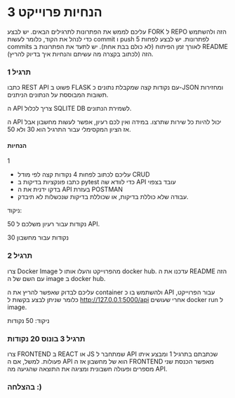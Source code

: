 # הנחיות פרוייקט 3

עליכם לממש את הפתרונות לתרגילים הבאים. יש לבצע FORK ל REPO הזה ולהשתמש כדי לנהל את הקוד, כלומר לעשות commit ו push לפתרונות. יש לבצע לפחות 5 commits לאורך זמן הפיתוח (לא כולם בבת אחת). יש לתעד את הפתרונות ב README הזה (לכתוב בקצרה מה עשיתם והנחיות איך בדיוק להריץ).

### תרגיל 1

כתבו REST API פשוט ב FLASK עם נקודות קצה שמקבלת נתונים כ-JSON ומחזירות תשובות המבוססת על הנתונים הניתנים.

ה API צריך לכלול SQLITE DB לשמירת הנתונים.

ה API יכול להיות כל שירות שתרצו. במידה ואין לכם רעיון, אפשר לעשות מחשבון אבל אז הציון המקסימלי עבור התרגיל הוא 30 ולא 50. 

#### הנחיות 
1
- עליכם לכתוב לפחות 4 נקודות קצה לפי מודל CRUD
- כתבו פונקציות בדיקות ב pytest כדי לוודא שה API עובד בצפוי
- בדקו ידנית את ה API בעזרת POSTMAN
- עבודה שלא כוללת בדיקות, או שכוללת בדיקות שנכשלות לא תיבדק.

ניקוד:

50 נקודות עבור רעיון משלכם ל API. 

30 נקודות עבור מחשבון

### תרגיל 2

צרו Docker Image מהפרוייקט והעלו אותו ל docker hub. עדכנו את ה README הזה עם השם של ה image ב docker hub.

עליכם לבדוק שאפשר להריץ את ה container ולהשתמש בו כ API עבור הפרוייקט, כלומר שניתן לבצע בקשות ל http://127.0.0.1:5000/api אחרי שעושים docker run ל image.

ניקוד:
50 נקודות

### תרגיל 3 בונוס 20 נקודות

צרו FRONTEND ב REACT או JS שמתחבר ל API שכתבתם בתרגיל 1 ומבצע איתו פעולות. למשל, אם ה API הוא של מחשבון אז ה FRONTEND מאפשר הכנסת שני מספרים ופעולה חשבונית ומציגה את התוצאה שהגיעה מה API.

### בהצלחה :)

    

    
